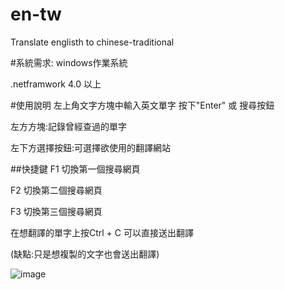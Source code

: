 # en-tw
Translate englisth to chinese-traditional

#系統需求:
windows作業系統

.netframwork 4.0 以上

#使用說明
左上角文字方塊中輸入英文單字 按下"Enter" 或 搜尋按鈕

左方方塊:記錄曾經查過的單字

左下方選擇按鈕:可選擇欲使用的翻譯網站

##快捷鍵
F1 切換第一個搜尋網頁

F2 切換第二個搜尋網頁

F3 切換第三個搜尋網頁

在想翻譯的單字上按Ctrl + C 可以直接送出翻譯

(缺點:只是想複製的文字也會送出翻譯)

![image](https://github.com/bubu-mis/en-tw/blob/master/demo.jpg)

